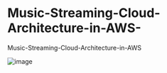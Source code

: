 # Music-Streaming-Cloud-Architecture-in-AWS-
Music-Streaming-Cloud-Architecture-in-AWS

![image](https://user-images.githubusercontent.com/80985027/167272325-6e1c8d8b-358b-43c3-9157-47121bbfae55.png)
